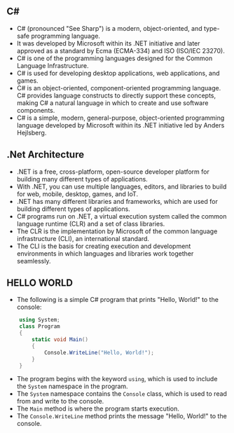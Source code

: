 ## C#
 - C# (pronounced "See Sharp") is a modern, object-oriented, and type-safe programming language.
 - It was developed by Microsoft within its .NET initiative and later approved as a standard by Ecma (ECMA-334) and ISO (ISO/IEC 23270).
 - C# is one of the programming languages designed for the Common Language Infrastructure.
 - C# is used for developing desktop applications, web applications, and games.
 - C# is an object-oriented, component-oriented programming language. C# provides language constructs to directly support these concepts, making C# a natural language in which to create and use software components.
 - C# is a simple, modern, general-purpose, object-oriented programming language developed by Microsoft within its .NET initiative led by Anders Hejlsberg.

## .Net Architecture
 - .NET is a free, cross-platform, open-source developer platform for building many different types of applications.
 - With .NET, you can use multiple languages, editors, and libraries to build for web, mobile, desktop, games, and IoT.
 - .NET has many different libraries and frameworks, which are used for building different types of applications.
 - C# programs run on .NET, a virtual execution system called the common language runtime (CLR) and a set of class libraries. 
 - The CLR is the implementation by Microsoft of the common language infrastructure (CLI), an international standard. 
 - The CLI is the basis for creating execution and development environments in which languages and libraries work together seamlessly.

## HELLO WORLD
 - The following is a simple C# program that prints "Hello, World!" to the console:
```csharp
    using System;
    class Program
    {
        static void Main()
        {
            Console.WriteLine("Hello, World!");
        }
    }
```
- The program begins with the keyword `using`, which is used to include the `System` namespace in the program. 
- The `System` namespace contains the `Console` class, which is used to read from and write to the console.
- The `Main` method is where the program starts execution.
- The `Console.WriteLine` method prints the message "Hello, World!" to the console.